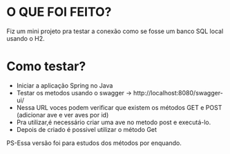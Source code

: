 

# O QUE FOI FEITO?

Fiz um mini projeto pra testar a conexão como se fosse um banco SQL local usando o H2.

# Como testar?
 - Iniciar a aplicação Spring no Java
 - Testar os metodos usando o swagger -> http://localhost:8080/swagger-ui/
 - Nessa URL voces podem verificar  que existem os métodos GET e POST (adicionar ave e ver aves por id)
 - Pra utilizar,é necessário criar uma ave no metodo post e executá-lo.
 - Depois de criado é possivel utilizar o método Get

PS-Essa versão foi para estudos dos métodos por enquando.
